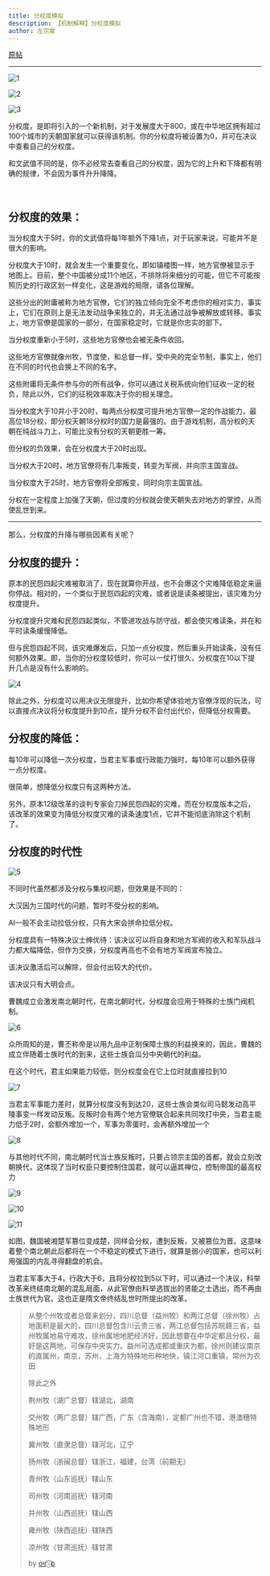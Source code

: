 ```yaml
---
title: 分权度模拟
description: 【机制解释】分权度模拟
author: 左宗棠
---
```


[原帖](https://tieba.baidu.com/p/7785608172)

---

![1](/images/fenquandu/1.jpg)

![2](/images/fenquandu/2.jpg)

![3](/images/fenquandu/3.jpg)

分权度，是即将引入的一个新机制，对于发展度大于800，或在中华地区拥有超过100个城市的天朝国家就可以获得该机制。你的分权度将被设置为0，并可在决议中查看自己的分权度。

和文武值不同的是，你不必经常去查看自己的分权度，因为它的上升和下降都有明确的规律，不会因为事件升升降降。

<br>

## 分权度的效果：

当分权度大于5时，你的文武值将每1年额外下降1点，对于玩家来说，可能并不是很大的影响。

分权度大于10时，就会发生一个重要变化，即如镇楼图一样，地方官僚被显示于地图上。目前，整个中国被分成11个地区，不排除将来细分的可能，但它不可能按照历史的行政区划一样变化，这是游戏的局限，请各位理解。

这些分出的附庸被称为地方官僚，它们的独立倾向完全不考虑你的相对实力，事实上，它们在原则上是无法发动战争来独立的，并无法通过战争被解放或转移。事实上，地方官僚是国家的一部分，在国家稳定时，它就是你忠实的部下。

当分权度重新小于5时，这些地方官僚也会被无条件收回。

这些地方官僚就像州牧，节度使，和总督一样，受中央的完全节制，事实上，他们在不同的时代也会换上不同的名字。

这些附庸将无条件参与你的所有战争，你可以通过关税系统向他们征收一定的税负，除此以外，它们的征税效率取决于你的相关理念。

当分权度大于10并小于20时，每两点分权度可提升地方官僚一定的作战能力，最高位18分权，即分权天朝18分权时的国力是最强的。由于游戏机制，高分权的天朝在纯战斗力上，可能比没有分权的天朝更胜一筹。

但分权的负效果，会在分权度大于20时出现。

当分权大于20时，地方官僚将有几率叛变，转变为军阀，并向宗主国宣战。

当分权度大于25时，地方官僚将全部叛变，同时向宗主国宣战。

分权在一定程度上加强了天朝，但过度的分权就会使天朝失去对地方的掌控，从而使乱世到来。

---

那么，分权度的升降与哪些因素有关呢？

## 分权度的提升：

原本的民怨四起灾难被取消了，现在就算你开战，也不会爆这个灾难降低稳定来逼你停战。相对的，一个类似于民怨四起的灾难，或者说是读条被提出，该灾难为分权度提升。

分权度提升灾难和民怨四起类似，不管进攻战与防守战，都会使灾难读条，并在和平时读条缓慢降低。

但与民怨四起不同，该灾难爆发后，只加一点分权度，然后重头开始读条，没有任何额外效果。即，当你的分权度较低时，你可以一仗打很久，分权度在10以下提升几点是没有什么影响的。

![4](/images/fenquandu/4.jpg)

除此之外，分权度可以用决议无限提升，比如你希望体验地方官僚浮现的玩法，可以直接点决议将分权度提升到10点，提升分权不会付出代价，但降低分权需要。

## 分权度的降低：

每10年可以降低一次分权度，当君主军事或行政能力强时，每10年可以额外获得一点分权度。

很简单，想降低分权度只有这两种方法。

另外，原本12级改革的谈判专家会刀掉民怨四起的灾难，而在分权度版本之后，该改革的效果变为降低分权度灾难的读条速度1点，它并不能彻底消除这个机制了。

## 分权度的时代性

![5](/images/fenquandu/5.jpg)

不同时代虽然都涉及分权与集权问题，但效果是不同的：

大汉因为三国时代的问题，暂时不受分权的影响。

AI一般不会主动拉低分权，只有大宋会拼命拉低分权。

分权度具有一特殊决议士绅优待：该决议可以将自身和地方军阀的收入和军队战斗力都大幅降低，但作为交换，分权度再高也不会有地方军阀宣布独立。

该决议激活后可以解除，但会付出较大的代价。

该决议只有大明会点。

曹魏成立会激发南北朝时代，在南北朝时代，分权度会应用于特殊的士族门阀机制。

![6](/images/fenquandu/6.jpg)

众所周知的是，曹丕称帝是以用九品中正制保障士族的利益换来的，因此，曹魏的成立伴随着士族时代的到来，这些士族会瓜分中央朝代的利益。

在这个时代，君主如果能力较低，则分权度会在它上位时就直接拉到10

![7](/images/fenquandu/7.jpg)

当君主军事能力差时，就算分权度没有到达20，这些士族会类似司马懿发动高平陵事变一样发动反叛。反叛时会有两个地方官僚联合起来共同攻打中央，当君主能力低于2时，会额外增加一个，军事为零蛋时，会再额外增加一个

![8](/images/fenquandu/8.jpg)

与其他时代不同，南北朝时代当士族反叛时，只要占领宗主国的首都，就会立刻改朝换代，这体现了当时权臣只要控制住国君，就可以逼其禅位，控制帝国的最高权力

![9](/images/fenquandu/9.jpg)

![10](/images/fenquandu/10.jpg)

![11](/images/fenquandu/11.jpg)

如图，魏国被湘楚军篡位变成楚，同样会分权，遭到反叛，又被篡位为晋。这意味着整个南北朝此后都将在一个不稳定的模式下进行，就算是弱小的国家，也可以利用强国的内乱寻得翻盘的机会。

当君主军事大于4，行政大于6，且将分权拉到5以下时，可以通过一个决议，科举改革来终结南北朝的混乱局面，从此官僚由科举选拔出的贤能之士选出，而不再由士族世代为官。这也正是隋文帝终结乱世时所提出的改革。

> 从整个州牧或者总督来划分，四川总督（益州牧）和两江总督（徐州牧）占地面积是最大的，四川总督包含川云贵三省，两江总督包括苏皖赣三省，益州牧属地易守难攻，徐州属地地肥经济好，因此想要在中华定都且分权，最好是这两地，可保存中央实力。益州可选成都或重庆为都，徐州则建议南京的直属州，南京，苏州，上海为特殊地形种地快，镇江河口重镇，常州为农田
>
> 除此之外
>
> 荆州牧（湖广总督）辖湖北，湖南
>
> 交州牧（两广总督）辖广西，广东（含海南），定都广州也不错，港澳穗特殊地形
>
> 冀州牧（直隶总督）辖河北，辽宁
>
> 扬州牧（浙闽总督）辖浙江，福建，台湾（前期无）
>
> 青州牧（山东巡抚）辖山东
>
> 司州牧（河南巡抚）辖河南
>
> 并州牧（山西巡抚）辖山西
>
> 雍州牧（陕西巡抚）辖陕西
>
> 凉州牧（甘肃巡抚）辖甘肃
>
> by [o୧⍤⃝o](https://tieba.baidu.com/home/main?id=tb.1.ce2466e7.wZSwLRpDc2YdqLpY6nB6wA)
